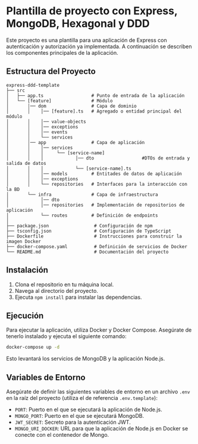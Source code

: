 # Plantilla de proyecto con Express, MongoDB, Hexagonal y DDD

Este proyecto es una plantilla para una aplicación de Express con autenticación y autorización ya implementada. A continuación se describen los componentes principales de la aplicación.

## Estructura del Proyecto

```
express-ddd-template
├── src
│   ├── app.ts                  # Punto de entrada de la aplicación
│   └── [feature]               # Módulo
│       │── dom                 # Capa de dominio
│       │    │── [feature].ts   # Agregado o entidad principal del módulo
│       │    │── value-objects
│       │    │── exceptions
│       │    │── events
│       │    └── services
│       │── app                 # Capa de aplicación
│       │    │── services
│       │    │     └── [service-name]
│       │    │            │── dto                  #DTOs de entrada y salida de datos
│       │    │            └── [service-name].ts
│       │    │── models         # Entitades de datos de aplicación
│       │    │── exceptions
│       │    └── repositories   # Interfaces para la interacción con la BD
│       └── infra               # Capa de infraestructura
│            │── dto
│            │── repositories   # Implementación de repositorios de aplicación
│            └── routes         # Definición de endpoints
│
├── package.json                 # Configuración de npm
├── tsconfig.json                # Configuración de TypeScript
├── Dockerfile                   # Instrucciones para construir la imagen Docker
├── docker-compose.yaml          # Definición de servicios de Docker
└── README.md                    # Documentación del proyecto
```

## Instalación

1. Clona el repositorio en tu máquina local.
2. Navega al directorio del proyecto.
3. Ejecuta `npm install` para instalar las dependencias.

## Ejecución

Para ejecutar la aplicación, utiliza Docker y Docker Compose. Asegúrate de tenerlo instalado y ejecuta el siguiente comando:

```bash
docker-compose up -d
```

Esto levantará los servicios de MongoDB y la aplicación Node.js.

## Variables de Entorno

Asegúrate de definir las siguientes variables de entorno en un archivo `.env` en la raíz del proyecto (utiliza el de referencia `.env.template`):

- `PORT`: Puerto en el que se ejecutará la aplicación de Node.js.
- `MONGO_PORT`: Puerto en el que se ejecutará MongoDB.
- `JWT_SECRET`: Secreto para la autenticación JWT.
- `MONGO_URI_DOCKER`: URL para que la aplicación de Node.js en Docker se conecte con el contenedor de Mongo.
